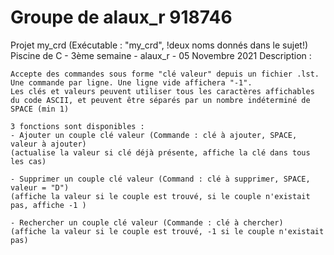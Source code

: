 # Groupe de alaux_r 918746

Projet my_crd (Exécutable : "my_crd", !deux noms donnés dans le sujet!)
Piscine de C - 3ème semaine - alaux_r - 05 Novembre 2021
Description :
    
    Accepte des commandes sous forme "clé valeur" depuis un fichier .lst.
    Une commande par ligne. Une ligne vide affichera "-1".
    Les clés et valeurs peuvent utiliser tous les caractères affichables du code ASCII, et peuvent être séparés par un nombre indéterminé de SPACE (min 1)
    
    3 fonctions sont disponibles :
    - Ajouter un couple clé valeur (Commande : clé à ajouter, SPACE, valeur à ajouter) 
    (actualise la valeur si clé déjà présente, affiche la clé dans tous les cas)

    - Supprimer un couple clé valeur (Command : clé à supprimer, SPACE, valeur = "D") 
    (affiche la valeur si le couple est trouvé, si le couple n'existait pas, affiche -1 )

    - Rechercher un couple clé valeur (Commande : clé à chercher)
    (affiche la valeur si le couple est trouvé, -1 si le couple n'existait pas)